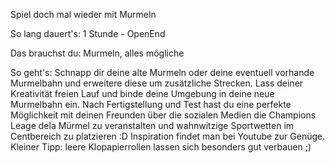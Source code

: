 Spiel doch mal wieder mit Murmeln

So lang dauert's: 1 Stunde - OpenEnd

Das brauchst du: Murmeln, alles mögliche

So geht's: Schnapp dir deine alte Murmeln oder deine eventuell vorhande Murmelbahn und erweitere diese um zusätzliche Strecken. Lass deiner Kreativität freien Lauf und binde deine Umgebung in deine neue Murmelbahn ein.
Nach Fertigstellung und Test hast du eine perfekte Möglichkeit mit deinen Freunden über die sozialen Medien die Champions Leage dela Mürmel zu veranstalten und wahnwitzige Sportwetten im Centbereich zu platzieren :D
Inspiration findet man bei Youtube zur Genüge. Kleiner Tipp: leere Klopapierrollen lassen sich besonders gut verbauen ;)
